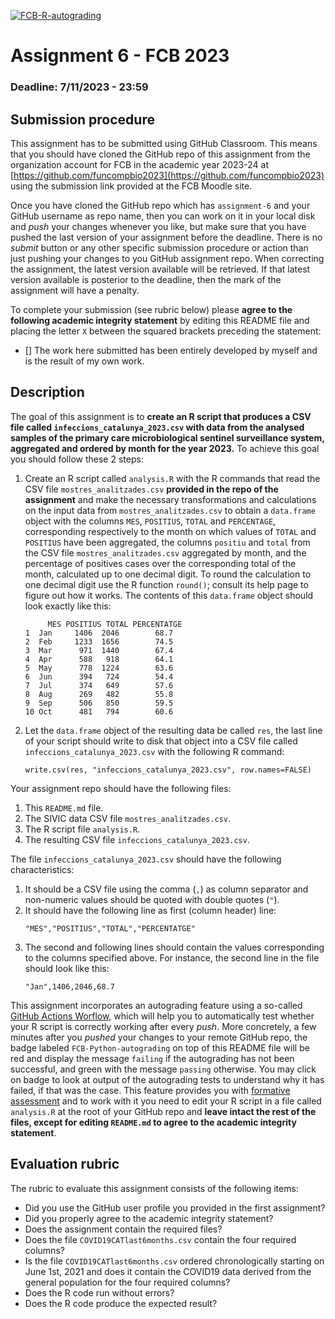 [![FCB-R-autograding](../../actions/workflows/fcb_autograding.yml/badge.svg)](../../actions?query=workflow%3AFCB-R-autograding)

# Assignment 6 - FCB 2023
### Deadline: 7/11/2023 - 23:59

## Submission procedure

This assignment has to be submitted using GitHub Classroom. This
means that you should have cloned the GitHub repo of this assignment from
the organization account for FCB in the academic year 2023-24 at
[https://github.com/funcompbio2023](https://github.com/funcompbio2023)
using the submission link provided at the FCB Moodle site.

Once you have cloned the GitHub repo which has `assignment-6` and your
GitHub username as repo name, then you can work on it in your local disk
and _push_ your changes whenever you like, but make sure that you have pushed
the last version of your assignment before the deadline. There is no
_submit_ button or any other specific submission procedure or action than
just pushing your changes to you GitHub assignment repo. When correcting the
assignment, the latest version available will be retrieved. If that latest
version available is posterior to the deadline, then the mark of the assignment
will have a penalty.

To complete your submission (see rubric below) please **agree to the following
academic integrity statement** by editing this README file and placing the
letter `X` between the squared brackets preceding the statement:

- [] The work here submitted has been entirely developed by myself and is the
  result of my own work.

## Description

The goal of this assignment is to **create an R script that produces a CSV file
called `infeccions_catalunya_2023.csv` with data from the analysed samples
of the primary care microbiological sentinel surveillance system, aggregated
and ordered by month for the year 2023.** To achieve this goal you should
follow these 2 steps:

  1. Create an R script called `analysis.R` with the R commands that
     read the CSV file `mostres_analitzades.csv` **provided in the repo
     of the assignment** and make the necessary transformations and
     calculations on the input data from `mostres_analitzades.csv` to obtain a
     `data.frame` object with the columns `MES`, `POSITIUS`, `TOTAL` and
     `PERCENTAGE`, corresponding respectively to the month on which values
     of `TOTAL` and `POSITIUS` have been aggregated, the columns `positiu` and
     `total` from the CSV file `mostres_analitzades.csv` aggregated by month,
     and the percentage of positives cases over the corresponding total of the
     month, calculated up to one decimal digit. To round the calculation to one
     decimal digit use the R function `round()`; consult its help page to figure
     out how it works. The contents of this `data.frame` object should look
     exactly like this:
     ```
          MES POSITIUS TOTAL PERCENTATGE
     1  Jan     1406  2046        68.7
     2  Feb     1233  1656        74.5
     3  Mar      971  1440        67.4
     4  Apr      588   918        64.1
     5  May      778  1224        63.6
     6  Jun      394   724        54.4
     7  Jul      374   649        57.6
     8  Aug      269   482        55.8
     9  Sep      506   850        59.5
     10 Oct      481   794        60.6
     ```
  2. Let the `data.frame` object of the resulting data be called `res`,
     the last line of your script should write to disk that object
     into a CSV file called `infeccions_catalunya_2023.csv` with the
     following R command:
     ```
     write.csv(res, "infeccions_catalunya_2023.csv", row.names=FALSE)
     ```

Your assignment repo should have the following files:

  1. This `README.md` file.
  2. The SIVIC data CSV file `mostres_analitzades.csv`.
  3. The R script file `analysis.R`.
  4. The resulting CSV file `infeccions_catalunya_2023.csv`.

The file `infeccions_catalunya_2023.csv` should have the following
characteristics:

  1. It should be a CSV file using the comma (`,`) as column separator and
     non-numeric values should be quoted with double quotes (`"`).
  2. It should have the following line as first (column header) line:
     ```
     "MES","POSITIUS","TOTAL","PERCENTATGE"
     ```
  3. The second and following lines should contain the values corresponding
     to the columns specified above. For instance, the second line in the file
     should look like this:
     ```
     "Jan",1406,2046,68.7
     ```

This assignment incorporates an autograding feature using a so-called
[GitHub Actions Worflow](https://github.com/features/actions), which will
help you to automatically test whether your R script is
correctly working after every _push_. More concretely, a few minutes after
you _pushed_ your changes to your remote GitHub repo, the badge labeled
`FCB-Python-autograding` on top of this README file will be red and display
the message `failing` if the autograding has not been successful, and
green with the message `passing` otherwise. You may click on badge to
look at output of the autograding tests to understand why it has failed,
if that was the case. This feature provides you with
[formative assessment](https://en.wikipedia.org/wiki/Formative_assessment)
and to work with it you need to edit your R script in a file called
`analysis.R` at the root of your GitHub repo and **leave intact the rest of
the files, except for editing `README.md` to agree to the academic integrity
statement**.

## Evaluation rubric

The rubric to evaluate this assignment consists of the following items:

  * Did you use the GitHub user profile you provided in the first assignment?
  * Did you properly agree to the academic integrity statement?
  * Does the assignment contain the required files?
  * Does the file `COVID19CATlast6months.csv` contain the four required columns?
  * Is the file `COVID19CATlast6months.csv` ordered chronologically starting
    on June 1st, 2021 and does it contain the COVID19 data derived from the
    general population for the four required columns?
  * Does the R code run without errors?
  * Does the R code produce the expected result?

